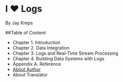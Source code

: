 # I ♥ Logs
By Jay Kreps

##Table of Content
- Chapter 1. Introduction
- Chapter 2. Data Integration
- Chapter 3. Logs and Real-Time Stream Processing
- Chapter 4. Building Data Systems with Logs
- Appendix A. Reference
- [About Author](https://github.com/MengJueM/IHeartLogs/blob/master/AboutAuthor.md)
- About Translator
